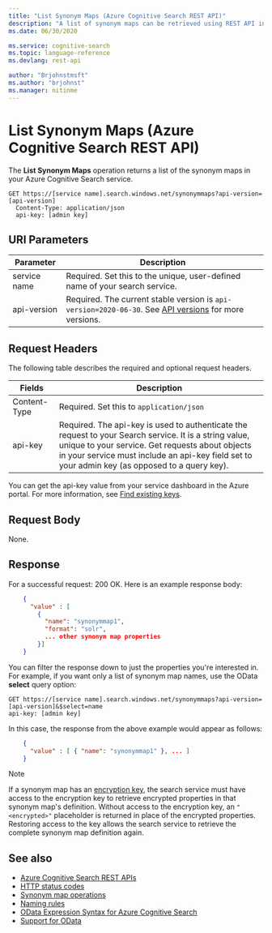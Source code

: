 ```yaml
---
title: "List Synonym Maps (Azure Cognitive Search REST API)"
description: "A list of synonym maps can be retrieved using REST API in Azure Cognitive Search."
ms.date: 06/30/2020

ms.service: cognitive-search
ms.topic: language-reference
ms.devlang: rest-api

author: "Brjohnstmsft"
ms.author: "brjohnst"
ms.manager: nitinme
---
```

# List Synonym Maps (Azure Cognitive Search REST API)

The **List Synonym Maps** operation returns a list of the synonym maps in your Azure Cognitive Search service.  

```http
GET https://[service name].search.windows.net/synonymmaps?api-version=[api-version]  
  Content-Type: application/json  
  api-key: [admin key]  
```  

## URI Parameters

| Parameter  | Description  |
|-------------|--------------|
| service name | Required. Set this to the unique, user-defined name of your search service. |
| api-version | Required. The current stable version is `api-version=2020-06-30`. See [API versions](search-service-api-versions.md) for more versions.|

## Request Headers

The following table describes the required and optional request headers.  

|Fields              |Description      |  
|--------------------|-----------------|  
|Content-Type|Required. Set this to `application/json`|  
|api-key|Required. The api-key is used to authenticate the request to your Search service. It is a string value, unique to your service. Get requests about objects in your service must include an api-key field set to your admin key (as opposed to a query key).|  

You can get the api-key value from your service dashboard in the Azure portal. For more information, see [Find existing keys](/azure/search/search-security-api-keys#find-existing-keys).

## Request Body

None.

## Response

For a successful request: 200 OK. Here is an example response body:  

```json
    {  
      "value" : [  
        {  
          "name": "synonymmap1",  
          "format": "solr",  
          ... other synonym map properties  
        }]  
    }  
```  

 You can filter the response down to just the properties you're interested in. For example, if you want only a list of synonym map names, use the OData **select** query option:  

```http
GET https://[service name].search.windows.net/synonymmaps?api-version=[api-version]&$select=name
api-key: [admin key]  
```  

 In this case, the response from the above example would appear as follows:  

```json  
    {  
      "value" : [ { "name": "synonymmap1" }, ... ]  
    }  
```

> [!NOTE]
> If a synonym map has an [encryption key](/azure/search/search-security-manage-encryption-keys), the search service must have access to the encryption key to retrieve encrypted properties in that synonym map's definition. Without access to the encryption key, an `"<encrypted>"` placeholder is returned in place of the encrypted properties. Restoring access to the key allows the search service to retrieve the complete synonym map definition again.

## See also

+ [Azure Cognitive Search REST APIs](index.md)   
+ [HTTP status codes](http-status-codes.md)   
+ [Synonym map operations](synonym-map-operations.md)   
+ [Naming rules](naming-rules.md)   
+ [OData Expression Syntax for Azure Cognitive Search](/azure/search/query-odata-filter-orderby-syntax)   
+ [Support for OData](support-for-odata.md)  
